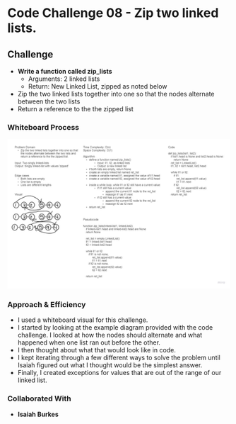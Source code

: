 # Code Challenge 08 - Zip two linked lists.

## Challenge

+ **Write a function called zip_lists**
  + Arguments: 2 linked lists
  + Return: New Linked List, zipped as noted below
+ Zip the two linked lists together into one so that the nodes alternate between the two lists
+ Return a reference to the the zipped list

### Whiteboard Process

![Whiteboard](code_challenge_08.jpg)

### Approach & Efficiency

+ I used a whiteboard visual for this challenge.
+ I started by looking at the example diagram provided with the code challenge. I looked at how the nodes should alternate and what happened when one list ran out before the other.
+ I then thought about what that would look like in code.
+ I kept iterating through a few different ways to solve the problem until Isaiah figured out what I thought would be the simplest answer.
+ Finally, I created exceptions for values that are out of the range of our linked list.

### Collaborated With

+ **Isaiah Burkes**
